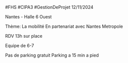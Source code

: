 #FHS #CIPA3 #GestionDeProjet 
12/11/2024

Nantes - Halle 6 Ouest

Thème: La mobilité
En partenariat avec Nantes Metropole

RDV 13h sur place

Equipe de 6-7

Pas de parking gratuit
Parking a 15 min a pied